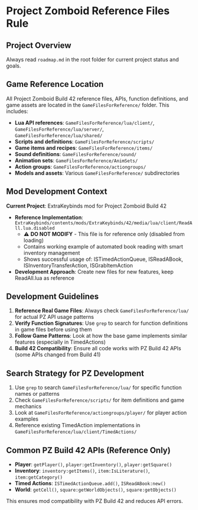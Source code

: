 # Project Zomboid Reference Files Rule

## Project Overview

Always read `roadmap.md` in the root folder for current project status and goals.

## Game Reference Location

All Project Zomboid Build 42 reference files, APIs, function definitions, and game assets are located in the `GameFilesForReference/` folder. This includes:

- **Lua API references**: `GameFilesForReference/lua/client/`, `GameFilesForReference/lua/server/`, `GameFilesForReference/lua/shared/`
- **Scripts and definitions**: `GameFilesForReference/scripts/`
- **Game items and recipes**: `GameFilesForReference/items/`
- **Sound definitions**: `GameFilesForReference/sound/`
- **Animation sets**: `GameFilesForReference/AnimSets/`
- **Action groups**: `GameFilesForReference/actiongroups/`
- **Models and assets**: Various `GameFilesForReference/` subdirectories

## Mod Development Context

**Current Project**: ExtraKeybinds mod for Project Zomboid Build 42

- **Reference Implementation**: `ExtraKeybinds/contents/mods/ExtraKeybinds/42/media/lua/client/ReadAll.lua.disabled`
  - ⚠️ **DO NOT MODIFY** - This file is for reference only (disabled from loading)
  - Contains working example of automated book reading with smart inventory management
  - Shows successful usage of: ISTimedActionQueue, ISReadABook, ISInventoryTransferAction, ISGrabItemAction
- **Development Approach**: Create new files for new features, keep ReadAll.lua as reference

## Development Guidelines

1. **Reference Real Game Files**: Always check `GameFilesForReference/lua/` for actual PZ API usage patterns
2. **Verify Function Signatures**: Use `grep` to search for function definitions in game files before using them
3. **Follow Game Patterns**: Look at how the base game implements similar features (especially in TimedActions)
4. **Build 42 Compatibility**: Ensure all code works with PZ Build 42 APIs (some APIs changed from Build 41)

## Search Strategy for PZ Development

1. Use `grep` to search `GameFilesForReference/lua/` for specific function names or patterns
2. Check `GameFilesForReference/scripts/` for item definitions and game mechanics
3. Look at `GameFilesForReference/actiongroups/player/` for player action examples
4. Reference existing TimedAction implementations in `GameFilesForReference/lua/client/TimedActions/`

## Common PZ Build 42 APIs (Reference Only)

- **Player**: `getPlayer()`, `player:getInventory()`, `player:getSquare()`
- **Inventory**: `inventory:getItems()`, `item:IsLiterature()`, `item:getCategory()`
- **Timed Actions**: `ISTimedActionQueue.add()`, `ISReadABook:new()`
- **World**: `getCell()`, `square:getWorldObjects()`, `square:getObjects()`

This ensures mod compatibility with PZ Build 42 and reduces API errors.
